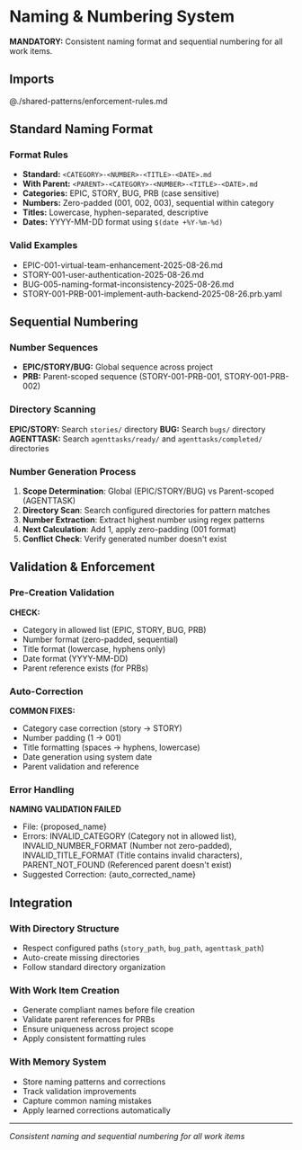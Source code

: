 # Naming & Numbering System

**MANDATORY:** Consistent naming format and sequential numbering for all work items.

## Imports
@./shared-patterns/enforcement-rules.md

## Standard Naming Format

### Format Rules
- **Standard:** `<CATEGORY>-<NUMBER>-<TITLE>-<DATE>.md`
- **With Parent:** `<PARENT>-<CATEGORY>-<NUMBER>-<TITLE>-<DATE>.md`
- **Categories:** EPIC, STORY, BUG, PRB (case sensitive)
- **Numbers:** Zero-padded (001, 002, 003), sequential within category
- **Titles:** Lowercase, hyphen-separated, descriptive
- **Dates:** YYYY-MM-DD format using `$(date +%Y-%m-%d)`

### Valid Examples
- EPIC-001-virtual-team-enhancement-2025-08-26.md
- STORY-001-user-authentication-2025-08-26.md
- BUG-005-naming-format-inconsistency-2025-08-26.md
- STORY-001-PRB-001-implement-auth-backend-2025-08-26.prb.yaml

## Sequential Numbering

### Number Sequences
- **EPIC/STORY/BUG:** Global sequence across project
- **PRB:** Parent-scoped sequence (STORY-001-PRB-001, STORY-001-PRB-002)

### Directory Scanning
**EPIC/STORY:** Search `stories/` directory
**BUG:** Search `bugs/` directory  
**AGENTTASK:** Search `agenttasks/ready/` and `agenttasks/completed/` directories

### Number Generation Process
1. **Scope Determination**: Global (EPIC/STORY/BUG) vs Parent-scoped (AGENTTASK)
2. **Directory Scan**: Search configured directories for pattern matches
3. **Number Extraction**: Extract highest number using regex patterns
4. **Next Calculation**: Add 1, apply zero-padding (001 format)
5. **Conflict Check**: Verify generated number doesn't exist

## Validation & Enforcement

### Pre-Creation Validation
**CHECK:**
- Category in allowed list (EPIC, STORY, BUG, PRB)
- Number format (zero-padded, sequential)
- Title format (lowercase, hyphens only)
- Date format (YYYY-MM-DD)
- Parent reference exists (for PRBs)

### Auto-Correction
**COMMON FIXES:**
- Category case correction (story → STORY)
- Number padding (1 → 001)
- Title formatting (spaces → hyphens, lowercase)
- Date generation using system date
- Parent validation and reference

### Error Handling
**NAMING VALIDATION FAILED**
- File: {proposed_name}
- Errors: INVALID_CATEGORY (Category not in allowed list), INVALID_NUMBER_FORMAT (Number not zero-padded), INVALID_TITLE_FORMAT (Title contains invalid characters), PARENT_NOT_FOUND (Referenced parent doesn't exist)
- Suggested Correction: {auto_corrected_name}

## Integration

### With Directory Structure
- Respect configured paths (`story_path`, `bug_path`, `agenttask_path`)
- Auto-create missing directories
- Follow standard directory organization

### With Work Item Creation
- Generate compliant names before file creation
- Validate parent references for PRBs
- Ensure uniqueness across project scope
- Apply consistent formatting rules

### With Memory System
- Store naming patterns and corrections
- Track validation improvements
- Capture common naming mistakes
- Apply learned corrections automatically

---
*Consistent naming and sequential numbering for all work items*